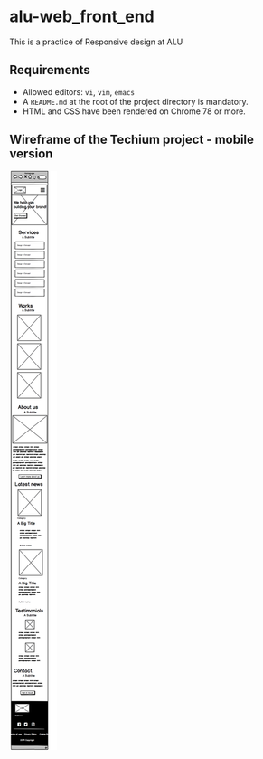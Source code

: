 # alu-web_front_end

This is a practice of Responsive design at ALU

## Requirements

- Allowed editors: `vi`, `vim`, `emacs`
- A `README.md` at the root of the project directory is mandatory.
- HTML and CSS have been rendered on Chrome 78 or more.

## Wireframe of the Techium project - mobile version

![Project Wireframe](./responsive_design/images/Techium-project-mobile-version.png)
